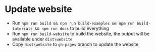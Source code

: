
Update website
==============
- Run ```npm run build && npm run build-examples && npm run build-tutorials && npm run docs``` to build everything
- Run ```npm run build-website``` to build the website, the output will be available under ```dist\website```
- Copy ```dist\website``` to ```gh-pages``` branch to update the website